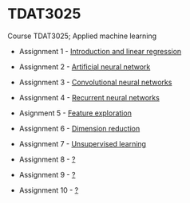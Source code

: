 # TDAT3025
Course TDAT3025; Applied machine learning

* Assignment 1 - [Introduction and linear regression](/assignment_1)

* Assignment 2 - [Artificial neural network](/assignment_2)

* Assignment 3 - [Convolutional neural networks](/assignment_3)

* Assignment 4 - [Recurrent neural networks](/assignment_4)

* Asignment 5 - [Feature exploration](/assignment_5/assignment_5.ipynb)

* Assignment 6 - [Dimension reduction](/assignment_6/assignment_6.ipynb)

* Assignment 7 - [Unsupervised learning](/assignment_7)

* Assignment 8 - [?](/assignment_8)

* Assignment 9 - [?](/assignment_9)

* Assignment 10 - [?](/assignment_10)
